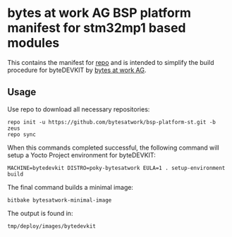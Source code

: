 # bytes at work AG BSP platform manifest for stm32mp1 based modules

This contains the manifest for
[repo](https://source.android.com/setup/develop/repo) and is intended to
simplify the build procedure for byteDEVKIT by [bytes at work
AG](https://www.bytesatwork.ch).

## Usage

Use repo to download all necessary repositories:

	repo init -u https://github.com/bytesatwork/bsp-platform-st.git -b zeus
	repo sync

When this commands completed successful, the following command will setup a
Yocto Project environment for byteDEVKIT:

	MACHINE=bytedevkit DISTRO=poky-bytesatwork EULA=1 . setup-environment build

The final command builds a minimal image:

	bitbake bytesatwork-minimal-image

The output is found in:

	tmp/deploy/images/bytedevkit
